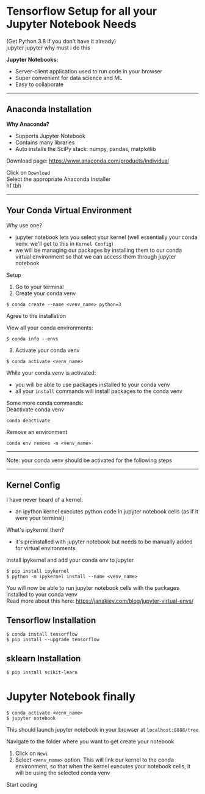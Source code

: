 # Tensorflow Setup for all your Jupyter Notebook Needs

(Get Python 3.8 if you don't have it already)\
jupyter jupyter why must i do this

**Jupyter Notebooks:**
* Server-client application used to run code in your browser
* Super convenient for data science and ML
* Easy to collaborate

<hr/>

## Anaconda Installation
**Why Anaconda?**
* Supports Jupyter Notebook
* Contains many libraries
* Auto installs the SciPy stack: numpy, pandas, matplotlib

Download page: https://www.anaconda.com/products/individual

Click on `Download` \
Select the appropriate Anaconda Installer\
hf tbh

<hr/>

## Your Conda Virtual Environment
Why use one?
* jupyter notebook lets you select your kernel (well essentially your conda venv. we'll get to this in `Kernel Config`)
* we will be managing our packages by installing them to our conda virtual environment so that we can access them through jupyter notebook

Setup

1. Go to your terminal
2. Create your conda venv
```
$ conda create --name <venv_name> python=3
```
Agree to the installation

View all your conda environments:
```
$ conda info --envs
```

3. Activate your conda venv
```
$ conda activate <venv_name>
```
While your conda venv is activated:
* you will be able to use packages installed to your conda venv
* all your `install` commands will install packages to the conda venv

Some more conda commands:\
Deactivate conda venv
```
conda deactivate
```
Remove an environment
```
conda env remove -n <venv_name>
```
<hr/>

Note: your conda venv should be activated for the following steps

<hr/>

## Kernel Config
I have never heard of a kernel:
* an ipython kernel executes python code in jupyter notebook cells (as if it were your terminal)

What's ipykernel then?
* it's preinstalled with jupyter notebook but needs to be manually added for virtual environments


Install ipykernel and add your conda env to jupyter
```
$ pip install ipykernel
$ python -m ipykernel install --name <venv_name>
```

You will now be able to run jupyter notebook cells with the packages installed to your conda venv\
Read more about this here: https://janakiev.com/blog/jupyter-virtual-envs/ 
## Tensorflow Installation
```
$ conda install tensorflow
$ pip install --upgrade tensorflow
```

## sklearn Installation
```
$ pip install scikit-learn
```

# Jupyter Notebook finally
```
$ conda activate <venv_name>
$ jupyter notebook
```
This should launch jupyter notebook in your browser at `localhost:8888/tree`

Navigate to the folder where you want to get create your notebook

1. Click on `New`\
2. Select `<venv_name>` option. This will link our kernel to the conda environment, so that when the kernel executes your notebook cells, it will be using the selected conda venv

Start coding


